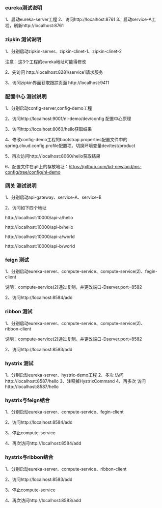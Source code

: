 ### eureka测试说明

1、启动eureka-server工程
2、访问http://localhost:8761
3、启动service-A工程，刷新http://localhost:8761


### zipkin 测试说明

1、分别启动zipkin-server、zipkin-clinet-1、zipkin-clinet-2

注意：这3个工程的eureka地址可能得修改

2、先访问 http://localhost:8281/service1请求服务

3、访问zipkin界面获取跟踪页面 http://localhost:9411


### 配置中心 测试说明
1、分别启动config-server,config-demo工程

2、访问http://localhost:9001/nl-demo/dev/config  配置中心原理

3、访问http://localhost:8060/hello获取结果

4、修改config-demo工程的bootstrap.properties配置文件中的spring.cloud.config.profile配置项。切换环境变量dev/test/product

5、再次访问http://localhost:8060/hello获取结果

6、配置文件在git上的存放地址：https://github.com/bd-newland/ms-config/tree/config/nl-demo


### 网关 测试说明

1、分别启动api-gateway、service-A、service-B

2、访问如下四个地址

http://localhost:10000/api-a/hello

http://localhost:10000/api-b/hello

http://localhost:10000/api-a/world

http://localhost:10000/api-b/world

### feign 测试
1、分别启动eureka-server、compute-service、compute-service(2)、fegin-client

说明：compute-service(2)通过复制，并更改端口-Dserver.port=8582

2、访问http://localhost:8584/add


### ribbon 测试

1、分别启动eureka-server、compute-service、compute-service(2)、ribbon-client

说明：compute-service(2)通过复制，并更改端口-Dserver.port=8582

2、访问http://localhost:8583/add


### hystrix 测试

1、分别启动eureka-server、hystrix-demo工程
2、多次 访问http://localhost:8587/hello
3、注释掉HystrixCommand
4、再多次 访问http://localhost:8587/hello


### hystrix与feign结合
1、分别启动eureka-server、compute-service、fegin-client

2、访问http://localhost:8584/add

3、停止compute-service

4、再次访问http://localhost:8584/add


### hystrix与ribbon结合
1、分别启动eureka-server、compute-service、ribbon-client

2、访问http://localhost:8583/add

3、停止compute-service

4、再次访问http://localhost:8583/add